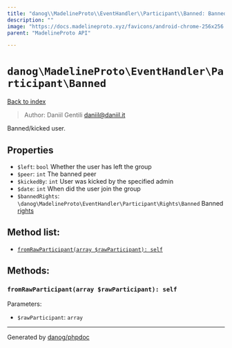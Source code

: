 ```yaml
---
title: "danog\\MadelineProto\\EventHandler\\Participant\\Banned: Banned/kicked user."
description: ""
image: "https://docs.madelineproto.xyz/favicons/android-chrome-256x256.png"
parent: "MadelineProto API"

---
```

# `danog\MadelineProto\EventHandler\Participant\Banned`
[Back to index](../../../../index.html)

> Author: Daniil Gentili <daniil@daniil.it>  
  

Banned/kicked user.  



## Properties
* `$left`: `bool` Whether the user has left the group
* `$peer`: `int` The banned peer
* `$kickedBy`: `int` User was kicked by the specified admin
* `$date`: `int` When did the user join the group
* `$bannedRights`: `\danog\MadelineProto\EventHandler\Participant\Rights\Banned` Banned [rights](https://core.telegram.org/api/rights)

## Method list:
* [`fromRawParticipant(array $rawParticipant): self`](#fromrawparticipant-array-rawparticipant-self)

## Methods:
### `fromRawParticipant(array $rawParticipant): self`




Parameters:

* `$rawParticipant`: `array`   



---
Generated by [danog/phpdoc](https://phpdoc.daniil.it)
